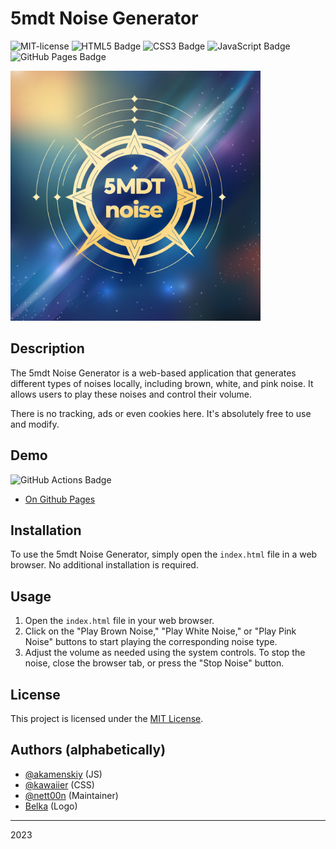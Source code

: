 # 5mdt Noise Generator

![MIT-license](https://img.shields.io/badge/License-MIT-ECD53F?&logoColor=000&style=flat-square)
![HTML5 Badge](https://img.shields.io/badge/HTML5-E34F26?logo=html5&logoColor=fff&style=flat-square)
![CSS3 Badge](https://img.shields.io/badge/CSS3-1572B6?logo=css3&logoColor=fff&style=flat-square)
![JavaScript Badge](https://img.shields.io/badge/JavaScript-F7DF1E?logo=javascript&logoColor=000&style=flat-square)
![GitHub Pages Badge](https://img.shields.io/badge/GitHub%20Pages-222?logo=githubpages&logoColor=fff&style=flat-square)

<img src = "logo_color.jpg" width = "400" alt = "Logo by Belka">

## Description

The 5mdt Noise Generator is a web-based application that generates different types of noises locally, including brown, white, and pink noise. It allows users to play these noises and control their volume.

There is no tracking, ads or even cookies here. It's absolutely free to use and modify.

## Demo

![GitHub Actions Badge](https://github.com/5mdt/noise/actions/workflows/build.yml/badge.svg?branch=main)

- [On Github Pages](https://5mdt.github.io/noise/)

## Installation

To use the 5mdt Noise Generator, simply open the `index.html` file in a web browser. No additional installation is required.

## Usage

1. Open the `index.html` file in your web browser.
2. Click on the "Play Brown Noise," "Play White Noise," or "Play Pink Noise" buttons to start playing the corresponding noise type.
3. Adjust the volume as needed using the system controls.
   To stop the noise, close the browser tab, or press the "Stop Noise" button.

## License

This project is licensed under the [MIT License](LICENSE).

## Authors (alphabetically)

- [@akamenskiy](https://github.com/akamenskiy) (JS)
- [@kawaiier](https://github.com/kawaiier) (CSS)
- [@nett00n](https://github.com/nett00n) (Maintainer)
- [Belka](https://www.behance.net/levichevatn) (Logo)

---

2023
